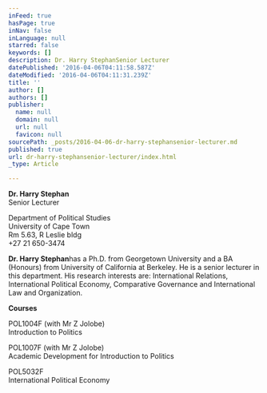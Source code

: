 ```yaml
---
inFeed: true
hasPage: true
inNav: false
inLanguage: null
starred: false
keywords: []
description: Dr. Harry StephanSenior Lecturer
datePublished: '2016-04-06T04:11:58.587Z'
dateModified: '2016-04-06T04:11:31.239Z'
title: ''
author: []
authors: []
publisher:
  name: null
  domain: null
  url: null
  favicon: null
sourcePath: _posts/2016-04-06-dr-harry-stephansenior-lecturer.md
published: true
url: dr-harry-stephansenior-lecturer/index.html
_type: Article

---
```

**Dr. Harry Stephan**  
Senior Lecturer

Department of Political Studies  
University of Cape Town  
Rm 5.63, R Leslie bldg  
+27 21 650-3474

**Dr. Harry Stephan**has a Ph.D. from Georgetown University and a BA (Honours) from University of California at Berkeley.  He is a senior lecturer in this department. His research interests are: International Relations, International Political Economy, Comparative Governance and International Law and Organization. 

**Courses**

POL1004F (with Mr Z Jolobe)  
Introduction to Politics

POL1007F (with Mr Z Jolobe)  
Academic Development for Introduction to Politics

POL5032F  
International Political Economy